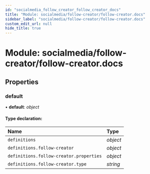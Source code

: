 ```yaml
---
id: "socialmedia_follow_creator_follow_creator_docs"
title: "Module: socialmedia/follow-creator/follow-creator.docs"
sidebar_label: "socialmedia/follow-creator/follow-creator.docs"
custom_edit_url: null
hide_title: true
---
```


# Module: socialmedia/follow-creator/follow-creator.docs

## Properties

### default

• **default**: *object*

#### Type declaration:

Name | Type |
:------ | :------ |
`definitions` | *object* |
`definitions.follow-creator` | *object* |
`definitions.follow-creator.properties` | *object* |
`definitions.follow-creator.type` | *string* |
